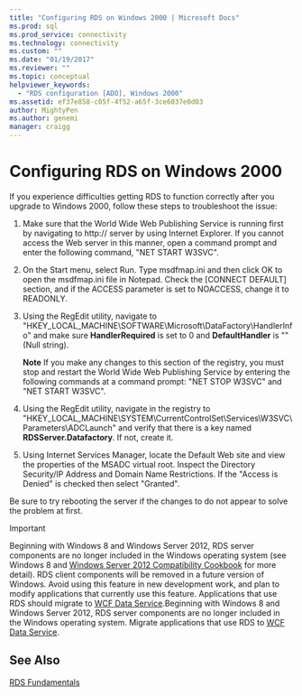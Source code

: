 ```yaml
---
title: "Configuring RDS on Windows 2000 | Microsoft Docs"
ms.prod: sql
ms.prod_service: connectivity
ms.technology: connectivity
ms.custom: ""
ms.date: "01/19/2017"
ms.reviewer: ""
ms.topic: conceptual
helpviewer_keywords: 
  - "RDS configuration [ADO], Windows 2000"
ms.assetid: ef37e858-c05f-4f52-a65f-3ce6037e0d03
author: MightyPen
ms.author: genemi
manager: craigg
---
```

# Configuring RDS on Windows 2000
If you experience difficulties getting RDS to function correctly after you upgrade to Windows 2000, follow these steps to troubleshoot the issue:  
  
1.  Make sure that the World Wide Web Publishing Service is running first by navigating to http:// server by using Internet Explorer. If you cannot access the Web server in this manner, open a command prompt and enter the following command, "NET START W3SVC".  
  
2.  On the Start menu, select Run. Type msdfmap.ini and then click OK to open the msdfmap.ini file in Notepad. Check the [CONNECT DEFAULT] section, and if the ACCESS parameter is set to NOACCESS, change it to READONLY.  
  
3.  Using the RegEdit utility, navigate to "HKEY_LOCAL_MACHINE\SOFTWARE\Microsoft\DataFactory\HandlerInfo" and make sure **HandlerRequired** is set to 0 and **DefaultHandler** is "" (Null string).  
  
     **Note** If you make any changes to this section of the registry, you must stop and restart the World Wide Web Publishing Service by entering the following commands at a command prompt: "NET STOP W3SVC" and "NET START W3SVC".  
  
4.  Using the RegEdit utility, navigate in the registry to "HKEY_LOCAL_MACHINE\SYSTEM\CurrentControlSet\Services\W3SVC\Parameters\ADCLaunch" and verify that there is a key named **RDSServer.Datafactory**. If not, create it.  
  
5.  Using Internet Services Manager, locate the Default Web site and view the properties of the MSADC virtual root. Inspect the Directory Security/IP Address and Domain Name Restrictions. If the "Access is Denied" is checked then select "Granted".  
  
 Be sure to try rebooting the server if the changes to do not appear to solve the problem at first.  
  
> [!IMPORTANT]
>  Beginning with Windows 8 and Windows Server 2012, RDS server components are no longer included in the Windows operating system (see Windows 8 and [Windows Server 2012 Compatibility Cookbook](https://www.microsoft.com/en-us/download/details.aspx?id=27416) for more detail). RDS client components will be removed in a future version of Windows. Avoid using this feature in new development work, and plan to modify applications that currently use this feature. Applications that use RDS should migrate to [WCF Data Service](http://go.microsoft.com/fwlink/?LinkId=199565).Beginning with Windows 8 and Windows Server 2012, RDS server components are no longer included in the Windows operating system. Migrate applications that use RDS to [WCF Data Service](http://go.microsoft.com/fwlink/?LinkId=199565).  
  
## See Also  
 [RDS Fundamentals](../../../ado/guide/remote-data-service/rds-fundamentals.md)


